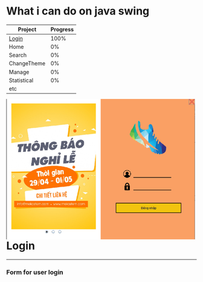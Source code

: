 # What i can do on java swing

| Project | Progress | 
| --------- | ----- |
| [Login](./JavaSwing/src/Login) | 100% |
| Home | 0% |
| Search | 0% |
| ChangeTheme | 0% |
| Manage | 0% |
| Statistical | 0% |
| etc | |

<img align="left" src="/./JavaSwing/src/images/123.png" width="500px">
<div align="left">

# Login
---
### Form for user login 

</div>
